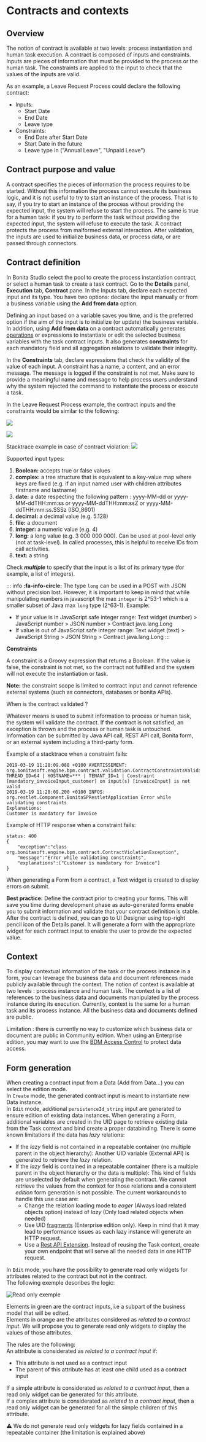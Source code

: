 # Contracts and contexts

## Overview

The notion of contract is available at two levels: process instantiation and human task execution. A contract is composed of inputs and constraints. Inputs are pieces of information that must be provided to the process or the human task. The constraints are applied to the input to check that the values of the inputs are valid.

As an example, a Leave Request Process could declare the following contract:

* Inputs:
  * Start Date
  * End Date
  * Leave type
* Constraints:
  * End Date after Start Date
  * Start Date in the future
  * Leave type in ("Annual Leave", "Unpaid Leave")

## Contract purpose and value

A contract specifies the pieces of information the process requires to be started. Without this information the process cannot execute its business logic, and it is not useful to try to start an instance of the process. That is to say, if you try to start an instance of the process without providing the expected input, the system will refuse to start the process. The same is true for a human task: if you try to perform the task without providing the expected input, the system will refuse to execute the task. A contract protects the process from malformed external interaction. After validation, the inputs are used to initialize business data, or process data, or are passed through connectors.

## Contract definition

In Bonita Studio select the pool to create the process instantiation contract, or select a human task to create a task contract.
Go to the **Details** panel, **Execution** tab, **Contract** pane. In the Inputs tab, declare each expected input and its type. You have two options: declare the input manually or from a business variable using the **Add from data** option. 

Defining an input based on a variable saves you time, and is the preferred option if the aim of the input is to initialize (or update) the business variable. In addition, using **Add from data** on a contract automatically generates [operations](operations.md) or expressions to instantiate or edit the selected business variables with the task contract inputs. It also generates **constraints** for each mandatory field and all aggregation relations to validate their integrity.  

In the **Constraints** tab, declare expressions that check the validity of the value of each input. A constraint has a name, a content, and an error message. The message is logged if the constraint is not met. Make sure to provide a meaningful name and message to help process users understand why the system rejected the command to instantiate the process or execute a task.

In the Leave Request Process example, the contract inputs and the constraints would be similar to the following:

  ![](images/images-6_0/contractDoc.PNG)


  ![](images/images-6_0/ConstraintsDoc.PNG)


Stacktrace example in case of contract violation:
  ![](images/images-6_0/constraintError.PNG)

Supported input types:

1. **Boolean:** accepts true or false values
2. **complex:** a tree structure that is equivalent to a key-value map where keys are fixed (e.g. if an input named user with children attributes firstname and lastname)
3. **date:** a date respecting the following pattern : yyyy-MM-dd or yyyy-MM-ddTHH:mm:ss or yyyy-MM-ddTHH:mm:ssZ or yyyy-MM-ddTHH:mm:ss.SSSz (ISO\_8601)
4. **decimal:** a decimal value (e.g. 5.128)
5. **file:** a document
6. **integer:** a numeric value (e.g. 4)
7. **long:** a long value (e.g. 3 000 000 000). Can be used at pool-level only (not at task-level). In called processes, this is helpful to receive IDs from call activities.
7. **text:** a string

Check **_multiple_** to specify that the input is a list of its primary type (for example, a list of integers).

::: info
**:fa-info-circle:**  The type `long` can be used in a POST with JSON without precision lost. However, it is important to keep in mind that while manipulating numbers in javascript the max `integer` is 2^53-1 which is a smaller subset of Java max `long` type (2^63-1). Example:

 * If your value is in JavaScript safe integer range: Text widget (number) > JavaScript number > JSON number > Contract java.lang.Long
 * If value is out of JavaScript safe integer range: Text widget (text) > JavaScript String > JSON String > Contract java.lang.Long
:::

**Constraints**

A constraint is a Groovy expression that returns a Boolean. If the value is false, the constraint is not met, so the contract not fulfilled and the system will not execute the instantiation or task.

**Note:** the constraint scope is limited to contract input and cannot reference external systems (such as connectors, databases or bonita APIs).

When is the contract validated ?

Whatever means is used to submit information to process or human task, the system will validate the contract. If the contract is not satisfied, an exception is thrown and the process or human task is untouched. Information can be submitted by Java API call, REST API call, Bonita form, or an external system including a third-party form.

Example of a stacktrace when a constraint fails:
```
2019-03-19 11:28:09.088 +0100 AVERTISSEMENT: org.bonitasoft.engine.bpm.contract.validation.ContractConstraintsValidator THREAD_ID=64 | HOSTNAME=*** | TENANT_ID=1 | Constraint [mandatory_invoiceInput_customer] on input(s) [invoiceInput] is not valid
2019-03-19 11:28:09.200 +0100 INFOS: org.restlet.Component.BonitaSPRestletApplication Error while validating constraints
Explanations:
Customer is mandatory for Invoice
```
Example of HTTP response when a constraint fails:
```
status: 400
{
	"exception":"class org.bonitasoft.engine.bpm.contract.ContractViolationException",
	"message":"Error while validating constraints",
	"explanations":["Customer is mandatory for Invoice"]
}
```

When generating a Form from a contract, a Text widget is created to display errors on submit.


**Best practice:** Define the contract prior to creating your forms. This will save you time during development phase as auto-generated forms enable you to submit information and validate that your contract definition is stable. After the contract is defined, you can go to UI Designer using top-right pencil icon of the Details panel. It will generate a form with the appropriate widget for each contract input to enable the user to provide the expected value.

## Context

To display contextual information of the task or the process instance in a form, you can leverage the business data and document references made publicly available through the context. The notion of context is available at two levels : process instance and human task. The context is a list of references to the business data and documents manipulated by the process instance during its execution.
Currently, context is the same for a human task and its process instance. All the business data and documents defined are public.

Limitation : there is currently no way to customize which business data or document are public in Community edition. When using an Enterprise edition, you may want to use the [BDM Access Control](bdm-access-control.md) to protect data access.


## <a name="form-generation"/> Form generation

When creating a contract input from a Data (Add from Data...) you can select the edition mode.  
In `Create` mode, the generated contract input is meant to instantiate new Data instance.  
In `Edit` mode, additional `persistenceId_string` input are generated to ensure edition of existing data instances. When generating a Form, additional variables are created in the UID page to retrieve existing data from the Task context and bind create a proper databinding. There is some known limitations if the data has _lazy_ relations:  
* If the _lazy_ field is not contained in a repeatable container (no multiple parent in the object hierarchy): Another UID variable (External API) is generated to retrieve the _lazy_ relation.
* If the _lazy_ field is contained in a repeatable container (there is a multiple parent in the object hierarchy or the data is multiple): This kind of fields are unselected by default when generating the contract. We cannot retrieve the values from the context for those relations and a consistent _edition_ form generation is not possible. The current workarounds to handle this use case are:
	* Change the relation loading mode to _eager_ (Always load related objects option) instead of _lazy_ (Only load related objects when needed)
	* Use UID [fragments](fragments.md) (Enterprise edition only). Keep in mind that it may lead to performance issues as each lazy instance will generate an HTTP request.
	* Use a [Rest API Extension](api-extensions.md). Instead of reusing the Task context, create your own endpoint that will serve all the needed data in one HTTP request.

In `Edit` mode, you have the possibility to generate read only widgets for attributes related to the contract but not in the contract.  
The following exemple describes the logic: 

![Read only exemple](images/formGenerationReadOnly.svg)

Elements in green are the contract inputs, i.e a subpart of the business model that will be edited.  
Elements in orange are the attributes considered as _related to a contract input_. We will propose you to generate read only widgets to display the values of those attributes.  

The rules are the following:  
An attribute is considerated as _related to a contract input_ if: 

* This attribute is not used as a contract input
* The parent of this attribute has at least one child used as a contract input

If a simple attribute is considerated as _related to a contract input_, then a read only widget can be generated for this attribute.  
If a complex attribute is considerated as _related to a contract input_, then a read only widget can be generated for all the simple children of this attribute.  

⚠️ We do not generate read only widgets for lazy fields contained in a repeatable container (the limitation is explained above)

